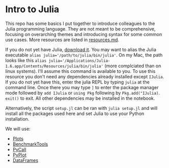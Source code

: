 # Intro to Julia

This repo has some basics I put together to introduce colleagues to the Julia programming language.
They are not meant to be comprehensive, focusing on overarching themes and introducing syntax for some common use cases.
More resources are listed in [resources.md](resources.md).

If you do not yet have Julia, [download it](https://julialang.org/downloads/).
You may want to alias the Julia executable `alias julia='/path/to/julia/bin/julia'`.
On my Mac, the path looks like this `alias julia='/Applications/Julia-1.6.app/Contents/Resources/julia/bin/julia'` (more complciated than on linux systems).
I'll assume this command is available to you.
To use this resource you don't need any dependencies already installed except `IJulia`.
If you do not yet have this, enter the julia REPL by typing `julia` at the command line.
Once there you may type `]` to enter the package manager mode followed by `add IJulia` or `using Pkg` following by `Pkg.add("IJulia)`.
`exit()` to exit.
All other dependencies may be installed in the notebook.

Alternatively, the script `setup.jl` can be ran with `julia setup.jl` and will install all the packages used here and set Julia to use your Python installation.

We will use:
* [Plots](https://docs.juliaplots.org/latest/)
* [BenchmarkTools](https://juliapackages.com/p/benchmarktools)
* [PyCall](https://juliapackages.com/p/pycall)
* [PyPlot](https://juliapackages.com/p/pyplot)
* [DataFrames](https://juliapackages.com/p/dataframes)
